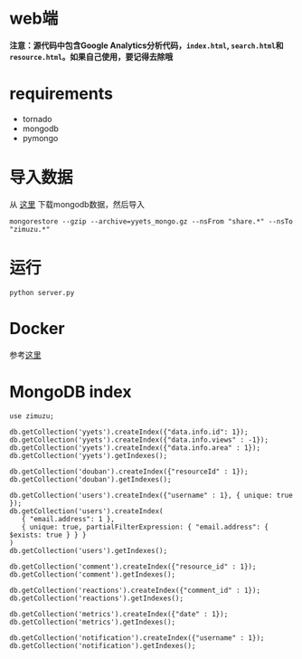 # web端

**注意：源代码中包含Google Analytics分析代码，`index.html`, `search.html`和`resource.html`。如果自己使用，要记得去除哦**

# requirements

* tornado
* mongodb
* pymongo

# 导入数据

从 [这里](https://yyets.click/database) 下载mongodb数据，然后导入

```shell
mongorestore --gzip --archive=yyets_mongo.gz --nsFrom "share.*" --nsTo "zimuzu.*"
```

# 运行

`python server.py`

# Docker

参考[这里](https://github.com/BennyThink/WebsiteRunner)

# MongoDB index

```shell
use zimuzu;

db.getCollection('yyets').createIndex({"data.info.id": 1});
db.getCollection('yyets').createIndex({"data.info.views" : -1});
db.getCollection('yyets').createIndex({"data.info.area" : 1});
db.getCollection('yyets').getIndexes();

db.getCollection('douban').createIndex({"resourceId" : 1});
db.getCollection('douban').getIndexes();

db.getCollection('users').createIndex({"username" : 1}, { unique: true });
db.getCollection('users').createIndex(
   { "email.address": 1 },
   { unique: true, partialFilterExpression: { "email.address": { $exists: true } } }
)
db.getCollection('users').getIndexes();

db.getCollection('comment').createIndex({"resource_id" : 1});
db.getCollection('comment').getIndexes();

db.getCollection('reactions').createIndex({"comment_id" : 1});
db.getCollection('reactions').getIndexes();

db.getCollection('metrics').createIndex({"date" : 1});
db.getCollection('metrics').getIndexes();

db.getCollection('notification').createIndex({"username" : 1});
db.getCollection('notification').getIndexes();

```
